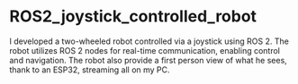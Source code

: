 # ROS2_joystick_controlled_robot
I developed a two-wheeled robot controlled via a joystick using ROS 2. The robot utilizes ROS 2 nodes for real-time communication, enabling control and navigation. The robot also provide a first person view of what he sees, thank to an ESP32, streaming all on my PC. 
